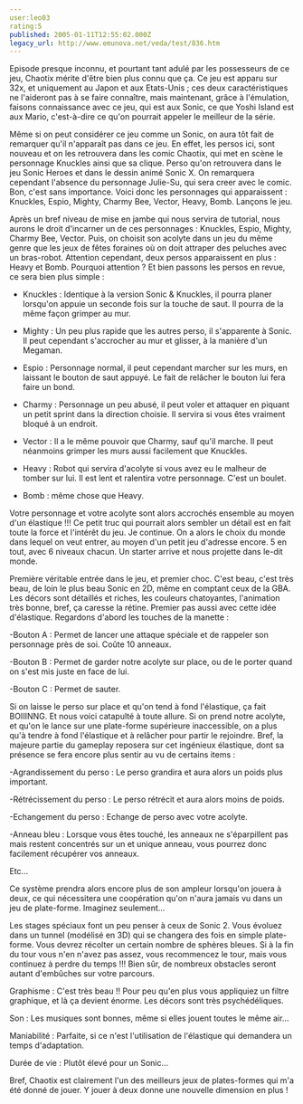 ```yaml
---
user:leo03
rating:5
published: 2005-01-11T12:55:02.000Z
legacy_url: http://www.emunova.net/veda/test/836.htm
---
```

Episode presque inconnu, et pourtant tant adulé par les possesseurs de ce jeu, Chaotix mérite d'être bien plus connu que ça. Ce jeu est apparu sur 32x, et uniquement au Japon et aux Etats-Unis ; ces deux caractéristiques ne l'aideront pas à se faire connaître, mais maintenant, grâce à l'émulation, faisons connaissance avec ce jeu, qui est aux Sonic, ce que Yoshi Island est aux Mario, c'est-à-dire ce qu'on pourrait appeler le meilleur de la série.  

  

Même si on peut considérer ce jeu comme un Sonic, on aura tôt fait de remarquer qu'il n'apparaît pas dans ce jeu. En effet, les persos ici, sont nouveau et on les retrouvera dans les comic Chaotix, qui met en scène le personnage Knuckles ainsi que sa clique. Perso qu'on retrouvera dans le jeu Sonic Heroes et dans le dessin animé Sonic X. On remarquera cependant l'absence du personnage Julie-Su, qui sera creer avec le comic. Bon, c'est sans importance. Voici donc les personnages qui apparaissent : Knuckles, Espio, Mighty, Charmy Bee, Vector, Heavy, Bomb. Lançons le jeu.  

  

Après un bref niveau de mise en jambe qui nous servira de tutorial, nous aurons le droit d'incarner un de ces personnages : Knuckles, Espio, Mighty, Charmy Bee, Vector. Puis, on choisit son acolyte dans un jeu du même genre que les jeux de fêtes foraines où on doit attraper des peluches avec un bras-robot. Attention cependant, deux persos apparaissent en plus : Heavy et Bomb. Pourquoi attention ? Et bien passons les persos en revue, ce sera bien plus simple :  

- Knuckles : Identique à la version Sonic & Knuckles, il pourra planer lorsqu'on appuie un seconde fois sur la touche de saut. Il pourra de la même façon grimper au mur.  

- Mighty : Un peu plus rapide que les autres perso, il s'apparente à Sonic. Il peut cependant s'accrocher au mur et glisser, à la manière d'un Megaman.  

- Espio : Personnage normal, il peut cependant marcher sur les murs, en laissant le bouton de saut appuyé. Le fait de relâcher le bouton lui fera faire un bond.  

- Charmy : Personnage un peu abusé, il peut voler et attaquer en piquant un petit sprint dans la direction choisie. Il servira si vous êtes vraiment bloqué à un endroit.  

- Vector : Il a le même pouvoir que Charmy, sauf qu'il marche. Il peut néanmoins grimper les murs aussi facilement que Knuckles.  

- Heavy : Robot qui servira d'acolyte si vous avez eu le malheur de tomber sur lui. Il est lent et ralentira votre personnage. C'est un boulet.  

- Bomb : même chose que Heavy.  

  

Votre personnage et votre acolyte sont alors accrochés ensemble au moyen d'un élastique !!! Ce petit truc qui pourrait alors sembler un détail est en fait toute la force et l'intérêt du jeu. Je continue. On a alors le choix du monde dans lequel on veut entrer, au moyen d'un petit jeu d'adresse encore. 5 en tout, avec 6 niveaux chacun. Un starter arrive et nous projette dans le-dit monde.  

  

Première véritable entrée dans le jeu, et premier choc. C'est beau, c'est très beau, de loin le plus beau Sonic en 2D, même en comptant ceux de la GBA. Les décors sont détaillés et riches, les couleurs chatoyantes, l'animation très bonne, bref, ça caresse la rétine. Premier pas aussi avec cette idée d'élastique. Regardons d'abord les touches de la manette :  

-Bouton A : Permet de lancer une attaque spéciale et de rappeler son personnage près de soi. Coûte 10 anneaux.  

-Bouton B : Permet de garder notre acolyte sur place, ou de le porter quand on s'est mis juste en face de lui.  

-Bouton C : Permet de sauter.  

  

Si on laisse le perso sur place et qu'on tend à fond l'élastique, ça fait BOIIINNG. Et nous voici catapulté à toute allure. Si on prend notre acolyte, et qu'on le lance sur une plate-forme supérieure inaccessible, on a plus qu'à tendre à fond l'élastique et à relâcher pour partir le rejoindre. Bref, la majeure partie du gameplay reposera sur cet ingénieux élastique, dont sa présence se fera encore plus sentir au vu de certains items :  

  

-Agrandissement du perso : Le perso grandira et aura alors un poids plus important.  

-Rétrécissement du perso : Le perso rétrécit et aura alors moins de poids.  

-Echangement du perso : Echange de perso avec votre acolyte.  

-Anneau bleu : Lorsque vous êtes touché, les anneaux ne s'éparpillent pas mais restent concentrés sur un et unique anneau, vous pourrez donc facilement récupérer vos anneaux.  

Etc...  

  

Ce système prendra alors encore plus de son ampleur lorsqu'on jouera à deux, ce qui nécessitera une coopération qu'on n'aura jamais vu dans un jeu de plate-forme. Imaginez seulement...  

  

Les stages spéciaux font un peu penser à ceux de Sonic 2\. Vous évoluez dans un tunnel (modélisé en 3D) qui se changera des fois en simple plate-forme. Vous devrez récolter un certain nombre de sphères bleues. Si à la fin du tour vous n'en n'avez pas assez, vous recommencez le tour, mais vous continuez à perdre du temps !!! Bien sûr, de nombreux obstacles seront autant d'embûches sur votre parcours.  

  

Graphisme : C'est très beau !! Pour peu qu'en plus vous appliquiez un filtre graphique, et là ça devient énorme. Les décors sont très psychédéliques.  

  

Son : Les musiques sont bonnes, même si elles jouent toutes le même air...  

  

Maniabilité : Parfaite, si ce n'est l'utilisation de l'élastique qui demandera un temps d'adaptation.  

  

Durée de vie : Plutôt élevé pour un Sonic...  

  

Bref, Chaotix est clairement l'un des meilleurs jeux de plates-formes qui m'a été donné de jouer. Y jouer à deux donne une nouvelle dimension en plus !